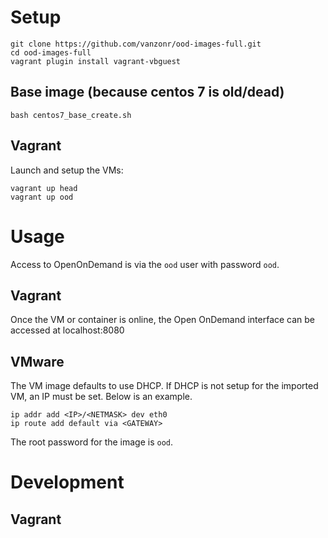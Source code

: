 # Setup

    git clone https://github.com/vanzonr/ood-images-full.git
    cd ood-images-full
    vagrant plugin install vagrant-vbguest

## Base image (because centos 7 is old/dead)

    bash centos7_base_create.sh

## Vagrant

Launch and setup the VMs:

    vagrant up head
    vagrant up ood

# Usage

Access to OpenOnDemand is via the `ood` user with password `ood`.

## Vagrant

Once the VM or container is online, the Open OnDemand interface can be accessed at localhost:8080

## VMware

The VM image defaults to use DHCP.  If DHCP is not setup for the imported VM, an IP must be set.  Below is an example.

    ip addr add <IP>/<NETMASK> dev eth0
    ip route add default via <GATEWAY>

The root password for the image is `ood`.

# Development

## Vagrant

